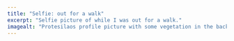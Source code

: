 ```yaml
---
title: "Selfie: out for a walk"
excerpt: "Selfie picture of while I was out for a walk."
imagealt: "Protesilaos profile picture with some vegetation in the background."
---
```

